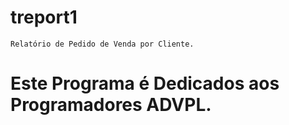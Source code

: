 # treport1
 	Relatório de Pedido de Venda por Cliente.
  
  Este Programa é Dedicados aos Programadores ADVPL.
===
 

